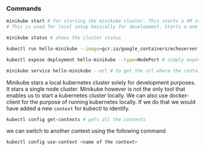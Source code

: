 ### Commands

```bash
minikube start # for starting the minikube cluster. This starts a VM in the background
# This is used for local setup basically for development. Starts a one node kubernetes cluster

minikube status # shows the cluster status

kubectl run hello-minikube --image=gcr.io/google_containers/echoserver:1.4 --port=8080 # run a container of a specified image in the cluster

kubectl expose deployment hello-minikube --type=NodePort # simply exposing the container

minikube service hello-minikube --url # to get the url where the container can be reached from

```
Minikube stars a local kubernetes cluster solely for development purposes. It stars a single node cluster. Minikube however is not the only tool that enables us to start a kubernetes cluster locally. We can also use docker-client for the purpose of running kubernetes locally. If we do that we would have added a new `context` for kubectl to identify. 

```bash
kubectl config get-contexts # gets all the contexts
```
we can switch to another context using the following command

```bash
kubectl config use-context <name of the context>
```